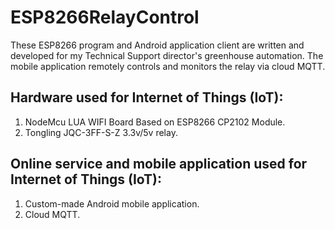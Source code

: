 # ESP8266RelayControl
These ESP8266 program and Android application client are written and developed for my Technical Support director's greenhouse automation. The mobile application remotely controls and monitors the relay via cloud MQTT.

## Hardware used for Internet of Things (IoT):
1. NodeMcu LUA WIFI Board Based on ESP8266 CP2102 Module.
2. Tongling JQC-3FF-S-Z 3.3v/5v relay.

## Online service and mobile application used for Internet of Things (IoT):
1. Custom-made Android mobile application.
2. Cloud MQTT.
